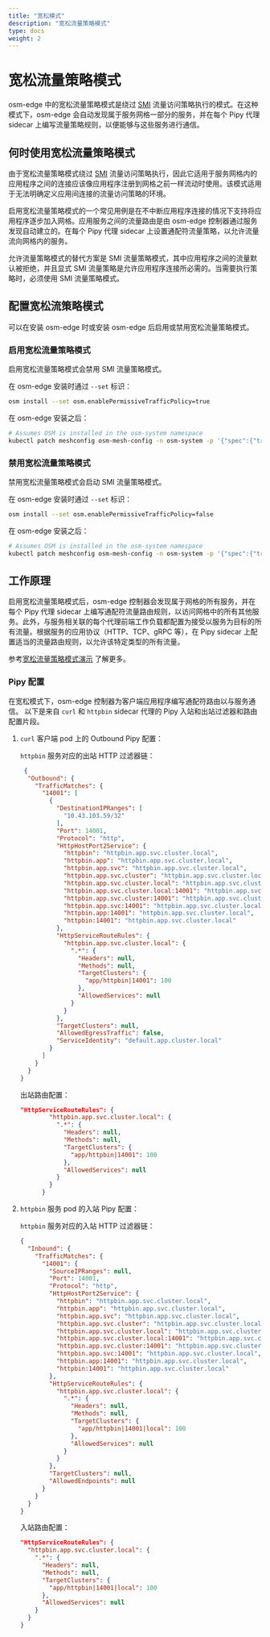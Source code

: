 ```yaml
---
title: "宽松模式"
description: "宽松流量策略模式"
type: docs
weight: 2
---
```


# 宽松流量策略模式
osm-edge 中的宽松流量策略模式是绕过 [SMI][1] 流量访问策略执行的模式。在这种模式下，osm-edge 会自动发现属于服务网格一部分的服务，并在每个 Pipy 代理 sidecar 上编写流量策略规则，以便能够与这些服务进行通信。

## 何时使用宽松流量策略模式

由于宽松流量策略模式绕过 [SMI][1] 流量访问策略执行，因此它适用于服务网格内的应用程序之间的连接应该像应用程序注册到网格之前一样流动时使用。该模式适用于无法明确定义应用间连接的流量访问策略的环境。

启用宽松流量策略模式的一个常见用例是在不中断应用程序连接的情况下支持将应用程序逐步加入网格。应用服务之间的流量路由是由 osm-edge 控制器通过服务发现自动建立的。在每个 Pipy 代理 sidecar 上设置通配符流量策略，以允许流量流向网格内的服务。

允许流量策略模式的替代方案是 SMI 流量策略模式，其中应用程序之间的流量默认被拒绝，并且显式 SMI 流量策略是允许应用程序连接所必需的。当需要执行策略时，必须使用 SMI 流量策略模式。

## 配置宽松流策略模式

可以在安装 osm-edge 时或安装 osm-edge 后启用或禁用宽松流量策略模式。

### 启用宽松流量策略模式

启用宽松流量策略模式会禁用 SMI 流量策略模式。

在 osm-edge 安装时通过 `--set` 标识：

```bash
osm install --set osm.enablePermissiveTrafficPolicy=true
```

在 osm-edge 安装之后：

```bash
# Assumes OSM is installed in the osm-system namespace
kubectl patch meshconfig osm-mesh-config -n osm-system -p '{"spec":{"traffic":{"enablePermissiveTrafficPolicyMode":true}}}'  --type=merge
```

### 禁用宽松流量策略模式

禁用宽松流量策略模式会启动 SMI 流量策略模式。

在 osm-edge 安装时通过 `--set` 标识：

```bash
osm install --set osm.enablePermissiveTrafficPolicy=false
```

在 osm-edge 安装之后：

```bash
# Assumes OSM is installed in the osm-system namespace
kubectl patch meshconfig osm-mesh-config -n osm-system -p '{"spec":{"traffic":{"enablePermissiveTrafficPolicyMode":false}}}'  --type=merge
```

## 工作原理

启用宽松流量策略模式后，osm-edge 控制器会发现属于网格的所有服务，并在每个 Pipy 代理 sidecar 上编写通配符流量路由规则，以访问网格中的所有其他服务。此外，与服务相关联的每个代理前端工作负载都配置为接受以服务为目标的所有流量。根据服务的应用协议（HTTP、TCP、gRPC 等），在 Pipy sidecar 上配置适当的流量路由规则，以允许该特定类型的所有流量。

参考[宽松流量策略模式演示](/docs/demos/permissive_traffic_mode) 了解更多。

### Pipy 配置

在宽松模式下，osm-edge 控制器为客户端应用程序编写通配符路由以与服务通信。 以下是来自 `curl` 和 `httpbin` sidecar 代理的 Pipy 入站和出站过滤器和路由配置片段。

1. `curl` 客户端 pod 上的 Outbound Pipy 配置：

     `httpbin` 服务对应的出站 HTTP 过滤器链：
         
    ```json
     {
      "Outbound": {
        "TrafficMatches": {
          "14001": [
            {
              "DestinationIPRanges": [
                "10.43.103.59/32"
              ],
              "Port": 14001,
              "Protocol": "http",
              "HttpHostPort2Service": {
                "httpbin": "httpbin.app.svc.cluster.local",
                "httpbin.app": "httpbin.app.svc.cluster.local",
                "httpbin.app.svc": "httpbin.app.svc.cluster.local",
                "httpbin.app.svc.cluster": "httpbin.app.svc.cluster.local",
                "httpbin.app.svc.cluster.local": "httpbin.app.svc.cluster.local",
                "httpbin.app.svc.cluster.local:14001": "httpbin.app.svc.cluster.local",
                "httpbin.app.svc.cluster:14001": "httpbin.app.svc.cluster.local",
                "httpbin.app.svc:14001": "httpbin.app.svc.cluster.local",
                "httpbin.app:14001": "httpbin.app.svc.cluster.local",
                "httpbin:14001": "httpbin.app.svc.cluster.local"
              },
              "HttpServiceRouteRules": {
                "httpbin.app.svc.cluster.local": {
                  ".*": {
                    "Headers": null,
                    "Methods": null,
                    "TargetClusters": {
                      "app/httpbin|14001": 100
                    },
                    "AllowedServices": null
                  }
                }
              },
              "TargetClusters": null,
              "AllowedEgressTraffic": false,
              "ServiceIdentity": "default.app.cluster.local"
            }
          ]
        }
      }
    }
    ```

    出站路由配置：
    
    ```json
    "HttpServiceRouteRules": {
            "httpbin.app.svc.cluster.local": {
              ".*": {
                "Headers": null,
                "Methods": null,
                "TargetClusters": {
                  "app/httpbin|14001": 100
                },
                "AllowedServices": null
              }
            }
          }
    ```

2. `httpbin` 服务 pod 的入站 Pipy 配置：

    `httpbin` 服务对应的入站 HTTP 过滤器链：
    
    ```json
    {
      "Inbound": {
        "TrafficMatches": {
          "14001": {
            "SourceIPRanges": null,
            "Port": 14001,
            "Protocol": "http",
            "HttpHostPort2Service": {
              "httpbin": "httpbin.app.svc.cluster.local",
              "httpbin.app": "httpbin.app.svc.cluster.local",
              "httpbin.app.svc": "httpbin.app.svc.cluster.local",
              "httpbin.app.svc.cluster": "httpbin.app.svc.cluster.local",
              "httpbin.app.svc.cluster.local": "httpbin.app.svc.cluster.local",
              "httpbin.app.svc.cluster.local:14001": "httpbin.app.svc.cluster.local",
              "httpbin.app.svc.cluster:14001": "httpbin.app.svc.cluster.local",
              "httpbin.app.svc:14001": "httpbin.app.svc.cluster.local",
              "httpbin.app:14001": "httpbin.app.svc.cluster.local",
              "httpbin:14001": "httpbin.app.svc.cluster.local"
            },
            "HttpServiceRouteRules": {
              "httpbin.app.svc.cluster.local": {
                ".*": {
                  "Headers": null,
                  "Methods": null,
                  "TargetClusters": {
                    "app/httpbin|14001|local": 100
                  },
                  "AllowedServices": null
                }
              }
            },
            "TargetClusters": null,
            "AllowedEndpoints": null
          }
        }
      }
    }
    ```

    入站路由配置：
    
    ```json
    "HttpServiceRouteRules": {
      "httpbin.app.svc.cluster.local": {
        ".*": {
          "Headers": null,
          "Methods": null,
          "TargetClusters": {
            "app/httpbin|14001|local": 100
          },
          "AllowedServices": null
        }
      }
    }
    ```


[1]: https://smi-spec.io/
